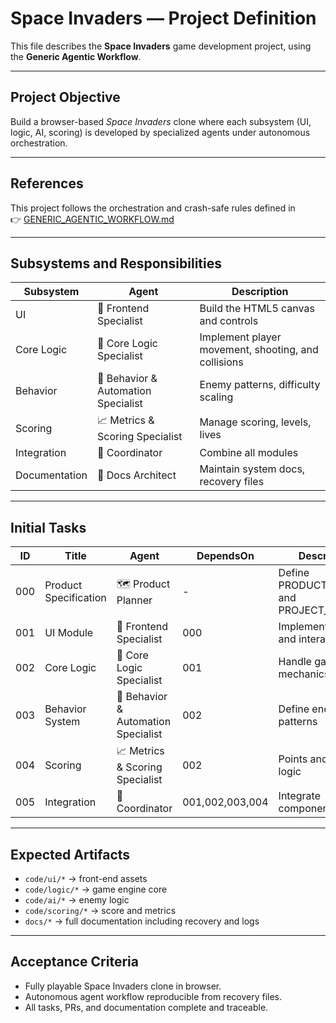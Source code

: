 # Space Invaders — Project Definition

This file describes the **Space Invaders** game development project, using the **Generic Agentic Workflow**.

---

## Project Objective

Build a browser-based *Space Invaders* clone where each subsystem (UI, logic, AI, scoring) is developed by specialized agents under autonomous orchestration.

---

## References

This project follows the orchestration and crash-safe rules defined in  
👉 [GENERIC_AGENTIC_WORKFLOW.md](./GENERIC_AGENTIC_WORKFLOW.md)

---

## Subsystems and Responsibilities

| Subsystem | Agent | Description |
|------------|--------|-------------|
| UI | 🎨 Frontend Specialist | Build the HTML5 canvas and controls |
| Core Logic | 🧠 Core Logic Specialist | Implement player movement, shooting, and collisions |
| Behavior | 🤖 Behavior & Automation Specialist | Enemy patterns, difficulty scaling |
| Scoring | 📈 Metrics & Scoring Specialist | Manage scoring, levels, lives |
| Integration | 🧭 Coordinator | Combine all modules |
| Documentation | 📝 Docs Architect | Maintain system docs, recovery files |

---

## Initial Tasks

| ID | Title | Agent | DependsOn | Description |
|----|--------|--------|-----------|-------------|
| 000 | Product Specification | 🗺️ Product Planner | - | Define PRODUCT_SPEC.md and PROJECT_PLAN.md |
| 001 | UI Module | 🎨 Frontend Specialist | 000 | Implement layout and interaction |
| 002 | Core Logic | 🧠 Core Logic Specialist | 001 | Handle game mechanics |
| 003 | Behavior System | 🤖 Behavior & Automation Specialist | 002 | Define enemy patterns |
| 004 | Scoring | 📈 Metrics & Scoring Specialist | 002 | Points and lives logic |
| 005 | Integration | 🧭 Coordinator | 001,002,003,004 | Integrate components |

---

## Expected Artifacts

- `code/ui/*` → front-end assets  
- `code/logic/*` → game engine core  
- `code/ai/*` → enemy logic  
- `code/scoring/*` → score and metrics  
- `docs/*` → full documentation including recovery and logs

---

## Acceptance Criteria

- Fully playable Space Invaders clone in browser.
- Autonomous agent workflow reproducible from recovery files.
- All tasks, PRs, and documentation complete and traceable.
